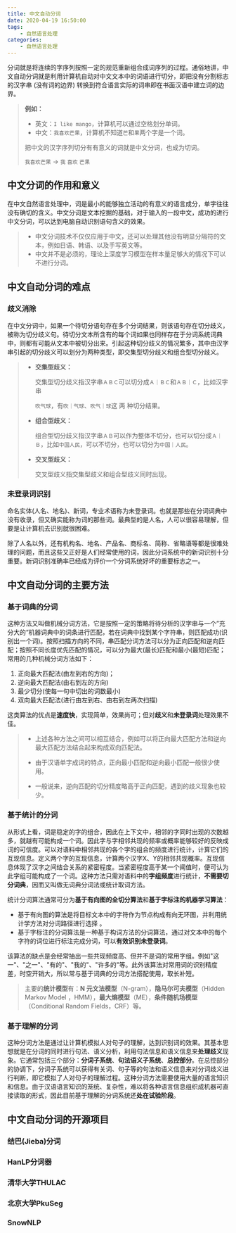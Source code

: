 ```yaml
---
title: 中文自动分词
date: 2020-04-19 16:50:00
tags:
    - 自然语言处理
categories: 
    - 自然语言处理
---
```


分词就是将连续的字序列按照一定的规范重新组合成词序列的过程。通俗地讲，中文自动分词就是利用计算机自动对中文文本中的词语进行切分，即把没有分割标志的汉字串 (没有词的边界) 转换到符合语言实际的词串即在书面汉语中建立词的边界。

<!-- more -->

> **例如：**
>
> - 英文：`I like mango`，计算机可以通过空格划分单词。
> - 中文：`我喜欢芒果`，计算机不知道`芒`和`果`两个字是一个词。
>
> 把中文的汉字序列切分有有意义的词就是中文分词，也成为切词。
>
> `我喜欢芒果` → `我` `喜欢` `芒果`

## 中文分词的作用和意义

在中文自然语言处理中，词是最小的能够独立活动的有意义的语言成分，单字往往没有确切的含义。中文分词是文本挖掘的基础，对于输入的一段中文，成功的进行中文分词，可以达到电脑自动识别语句含义的效果。

> - 中文分词技术不仅仅应用于中文，还可以处理其他没有明显分隔符的文本，例如日语、韩语、以及手写英文等。
> - 中文并不是必须的，理论上深度学习模型在样本量足够大的情况下可以不进行分词。

## 中文自动分词的难点

### 歧义消除

在中文分词中，如果一个待切分语句存在多个分词结果，则该语句存在切分歧义，被称为切分歧义句。待切分文本所含有的每个词如果也同样存在于分词系统词典中，则都有可能从文本中被切分出来。引起这种切分歧义的情况繁多，其中由汉字串引起的切分歧义可以划分为两种类型，即交集型切分歧义和组合型切分歧义。

> - **交集型歧义：**
>
>   交集型切分歧义指汉字串`ＡＢＣ`可以切分成`Ａ｜ＢＣ`和`ＡＢ｜Ｃ`，比如汉字串
>
>   `吹气球`，有`吹｜气球`、`吹气｜球`这 两 种切分结果。
>
> - **组合型歧义：**
>
>   组合型切分歧义指汉字串`ＡＢ`可以作为整体不切分，也可以切分成`Ａ｜Ｂ`，比如`中国人民`，可以不切分，也可以切分为`中国｜人民`。
>
> - **交叉型歧义：**
>
>   交叉型歧义指交集型歧义和组合型歧义同时出现。
>

### 未登录词识别

命名实体(人名、地名)、新词，专业术语称为未登录词。也就是那些在分词词典中没有收录，但又确实能称为词的那些词。最典型的是人名，人可以很容易理解，但要是让计算机去识别就很困难。

除了人名以外，还有机构名、地名、产品名、商标名、简称、省略语等都是很难处理的问题，而且这些又正好是人们经常使用的词，因此分词系统中的新词识别十分重要。新词识别准确率已经成为评价一个分词系统好坏的重要标志之一。

## 中文自动分词的主要方法

### 基于词典的分词

这种方法又叫做机械分词方法，它是按照一定的策略将待分析的汉字串与一个”充分大的“机器词典中的词条进行匹配，若在词典中找到某个字符串，则匹配成功(识别出一个词)。按照扫描方向的不同，串匹配分词方法可以分为正向匹配和逆向匹配；按照不同长度优先匹配的情况，可以分为最大(最长)匹配和最小(最短)匹配；常用的几种机械分词方法如下：

1. 正向最大匹配法(由左到右的方向)；
2. 逆向最大匹配法(由右到左的方向)
3. 最少切分(使每一句中切出的词数最小)
4. 双向最大匹配法(进行由左到右、由右到左两次扫描)

这类算法的优点是**速度快**，实现简单，效果尚可；但对**歧义**和**未登录词**处理效果不佳。

> - 上述各种方法之间可以相互结合，例如可以将正向最大匹配方法和逆向最大匹配方法结合起来构成双向匹配法。
>
> - 由于汉语单字成词的特点，正向最小匹配和逆向最小匹配一般很少使用。
>
> - 一般说来，逆向匹配的切分精度略高于正向匹配，遇到的歧义现象也较少。

### 基于统计的分词

从形式上看，词是稳定的字的组合，因此在上下文中，相邻的字同时出现的次数越多，就越有可能构成一个词。因此字与字相邻共现的频率或概率能够较好的反映成词的可信度。可以对语料中相邻共现的各个字的组合的频度进行统计，计算它们的互现信息。定义两个字的互现信息，计算两个汉字X、Y的相邻共现概率。互现信息体现了汉字之间结合关系的紧密程度。当紧密程度高于某一个阈值时，便可认为此字组可能构成了一个词。这种方法只需对语料中的**字组频度**进行统计，**不需要切分词典**，因而又叫做无词典分词法或统计取词方法。

统计分词算法通常可分为**基于有向图的全切分算法**和**基于字标注的机器学习算法**：

- 基于有向图的算法是将目标文本中的字符作为节点构成有向无环图，并利用统计学方法对分词路径进行选择 。
- 基于字标注的分词算法是一种基于构词方法的分词算法，通过对文本中的每个字符的词位进行标注完成分词，可以**有效识别未登录词**。

该算法的缺点是会经常抽出一些共现频度高、但并不是词的常用字组。例如"这一"、"之一"、"有的"、"我的"、"许多的"等。此外该算法对常用词的识别精度差，时空开销大，所以常与基于词典的分词方法搭配使用，取长补短。

> 主要的**统计模型**有：**N 元文法模型**（N-gram），**隐马尔可夫模型**（Hidden Markov Model ，HMM），**最大熵模型**（ME），**条件随机场模型**（Conditional Random Fields，CRF）等。

### 基于理解的分词

这种分词方法是通过让计算机模拟人对句子的理解，达到识别词的效果。其基本思想就是在分词的同时进行句法、语义分析，利用句法信息和语义信息来**处理歧义**现象。它通常包括三个部分：**分词子系统**、**句法语义子系统**、**总控部分**。在总控部分的协调下，分词子系统可以获得有关词、句子等的句法和语义信息来对分词歧义进行判断，即它模拟了人对句子的理解过程。这种分词方法需要使用大量的语言知识和信息。由于汉语语言知识的笼统、复杂性，难以将各种语言信息组织成机器可直接读取的形式，因此目前基于理解的分词系统还**处在试验阶段**。

## 中文自动分词的开源项目

### 结巴(Jieba)分词

### HanLP分词器

### 清华大学THULAC

### 北京大学PkuSeg

### SnowNLP